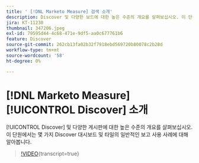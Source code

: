 ```yaml
---
title: ' [!DNL Marketo Measure] 검색 소개'
description: Discover 및 다양한 보드에 대한 높은 수준의 개요를 살펴보십시오. 이 단원에서는 몇 가지 Discover 대시보드 및 타일의 일반적인 보고 사용 사례에 대해 알아봅니다.
jira: KT-11230
thumbnail: 347206.jpeg
exl-id: 79595d44-4c68-471e-9df5-aa0c677761b6
feature: Discover
source-git-commit: 262cb13fa02b32f7918ebd569720b80078c2b28d
workflow-type: tm+mt
source-wordcount: '58'
ht-degree: 0%

---
```


# [!DNL Marketo Measure] [!UICONTROL Discover] 소개

[!UICONTROL Discover] 및 다양한 게시판에 대한 높은 수준의 개요를 살펴보십시오. 이 단원에서는 몇 가지 Discover 대시보드 및 타일의 일반적인 보고 사용 사례에 대해 알아봅니다.

>[!VIDEO](https://video.tv.adobe.com/v/3422344/?learn=on&captions=kor){transcript=true}
